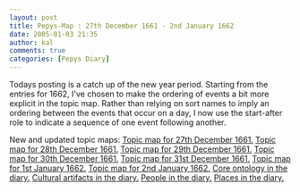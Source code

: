 ```yaml
---
layout: post
title: Pepys-Map : 27th December 1661 - 2nd January 1662
date: 2005-01-03 21:35
author: kal
comments: true
categories: [Pepys Diary]
---
```

Todays posting is a catch up of the new year period.
Starting from the entries for 1662, I've chosen to make the ordering of events a bit more explicit in the topic map. Rather than relying on sort names to imply an ordering between the events that occur on a day, I now use the start-after role to indicate a sequence of one event following another.

<!--more-->
New and updated topic maps:
<a href="http://www.techquila.com/blog/archives/16611227.ltm">Topic map for 27th December 1661.</a>
<a href="http://www.techquila.com/blog/archives/16611228.ltm">Topic map for 28th December 1661.</a>
<a href="http://www.techquila.com/blog/archives/16611229.ltm">Topic map for 29th December 1661.</a>
<a href="http://www.techquila.com/blog/archives/16611230.ltm">Topic map for 30th December 1661.</a>
<a href="http://www.techquila.com/blog/archives/16611231.ltm">Topic map for 31st December 1661.</a>
<a href="http://www.techquila.com/blog/archives/16620101.ltm">Topic map for 1st January 1662.</a>
<a href="http://www.techquila.com/blog/archives/16620102.ltm">Topic map for 2nd January 1662.</a>
<a href="http://www.techquila.com/blog/archives/pepys-diary-ontology.ltm">Core ontology in the diary.</a>
<a href="http://www.techquila.com/blog/archives/pepys-diary-culture.ltm">Cultural artifacts in the diary.</a>
<a href="http://www.techquila.com/blog/archives/pepys-diary-people.ltm">People in the diary.</a>
<a href="http://www.techquila.com/blog/archives/pepys-diary-places.ltm">Places in the diary.</a>

